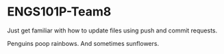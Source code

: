 # ENGS101P-Team8

Just get familiar with how to update files using push and commit requests.

Penguins poop rainbows. And sometimes sunflowers.
